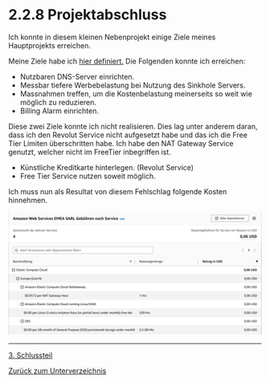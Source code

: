# 2.2.8 Projektabschluss

Ich konnte in diesem kleinen Nebenprojekt einige Ziele meines Hauptprojekts erreichen.

Meine Ziele habe ich [hier definiert.](../../Einleitung/ziele.md) Die Folgenden konnte ich erreichen:

* Nutzbaren DNS-Server einrichten.
* Messbar tiefere Werbebelastung bei Nutzung des Sinkhole Servers.
* Massnahmen treffen, um die Kostenbelastung meinerseits so weit wie möglich zu reduzieren.
* Billing Alarm einrichten.

Diese zwei Ziele konnte ich nicht realisieren. Dies lag unter anderem daran, dass ich den Revolut Service nicht aufgesetzt habe und das ich die Free Tier Limiten überschritten habe. Ich habe den NAT Gateway Service genutzt, welcher nicht im FreeTier inbegriffen ist.

* Künstliche Kreditkarte hinterlegen. (Revolut Service)
* Free Tier Service nutzen soweit möglich.

Ich muss nun als Resultat von diesem Fehlschlag folgende Kosten hinnehmen.

![Unvorhergesehene Kosten](../../Ressourcen/Bilder/nebenprojekt/kosten.PNG)

-----

[3. Schlussteil](../../Schlussteil/README.md)

[Zurück zum Unterverzeichnis](../README.md)
